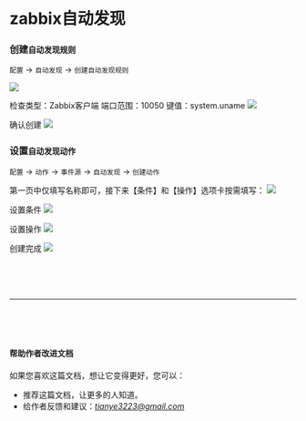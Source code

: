 # zabbix自动发现

### 创建`自动发现规则`

`配置` &rarr; `自动发现` &rarr; `创建自动发现规则`


![](http://img.taycc.com/15580744279630.jpg)


检查类型：Zabbix客户端
端口范围：10050
键值：system.uname
![](http://img.taycc.com/15580746303352.jpg)


确认创建
![](http://img.taycc.com/15580746798193.jpg)



### 设置`自动发现动作`

`配置` &rarr; `动作` &rarr; `事件源` &rarr; `自动发现` &rarr; `创建动作`

第一页中仅填写名称即可，接下来【条件】和【操作】选项卡按需填写：
![](http://img.taycc.com/15580747828716.jpg)

设置条件
![](http://img.taycc.com/15580748907349.jpg)

设置操作
![](http://img.taycc.com/15580749838262.jpg)


创建完成
![](http://img.taycc.com/15580750190440.jpg)




<br><br><br><hr><br><br><br>

#### 帮助作者改进文档
如果您喜欢这篇文档，想让它变得更好，您可以：

- 推荐这篇文档，让更多的人知道。
- 给作者反馈和建议：*_<tianye3223@gmail.com>_*

<br><br><br><br><br>
